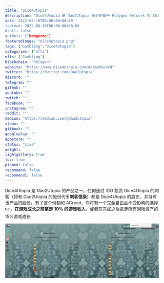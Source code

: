 ```yaml
---
title: "Dice4Utopia"
description: "Dice4Utopia 是 Dao2Utopia 设计的基于 Polygon Network 和 Chainlink 的持股去中心化游戏产品,任何人都可以成为赌场股东!	”
date: 2022-08-16T00:00:00+08:00
lastmod: 2022-08-16T00:00:00+08:00
draft: false
authors: ["boogArno"]
featuredImage: "dice4utopia.png"
tags: ["Gambling","Dice4Utopia"]
categories: ["nfts"]
nfts: ["Gambling"]
blockchain: "Polygon"
website: "https://www.dice4utopia.com/#/dashboard"
twitter: "https://twitter.com/Dao2Utopia"
discord: ""
telegram: ""
github: ""
youtube: ""
twitch: ""
facebook: ""
instagram: ""
reddit: ""
medium: "https://medium.com/@dao2utopia"
steam: ""
gitbook: ""
googleplay: ""
appstore: ""
status: "Live"
weight: 
lightgallery: true
toc: true
pinned: false
recommend: false
recommend1: false
---
```

Dice4Utopia 是 Dao2Utopia 的产品之一。任何通过 IDO 投资 Dice4Utopia 的刺客（持有 Dao2Utopia 的股份代币<strong>刺客信条</strong>）都是 Dice4Utopia 的股东，并持有该产品的股份。有了这个份额和 ACreed，你将有一个完全自由且不受影响的选择👉，<strong>在游戏成长之前拿走 10% 的游戏收入</strong>，或者在完成之后拿走所有游戏资产的 15%游戏成长

![1](1.jpg)